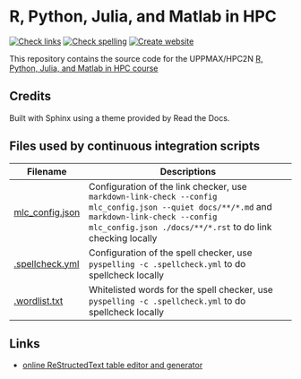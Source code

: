 # R, Python, Julia, and Matlab in HPC

[![Check links](https://github.com/UPPMAX/R-python-julia-matlab-HPC/actions/workflows/check_links.yaml/badge.svg?branch=main)](https://github.com/UPPMAX/R-python-julia-matlab-HPC/actions/workflows/check_links.yaml)
[![Check spelling](https://github.com/UPPMAX/R-python-julia-matlab-HPC/actions/workflows/check_spelling.yaml/badge.svg?branch=main)](https://github.com/UPPMAX/R-python-julia-matlab-HPC/actions/workflows/check_spelling.yaml)
[![Create website](https://github.com/UPPMAX/R-python-julia-matlab-HPC/actions/workflows/create_website.yaml/badge.svg?branch=main)](https://github.com/UPPMAX/R-python-julia-matlab-HPC/actions/workflows/create_website.yaml)

This repository contains the source code for the UPPMAX/HPC2N [R, Python, Julia, and Matlab in HPC course](https://uppmax.github.io/R-python-julia-matlab-HPC/)

## Credits

<!---The website is created using
[mkdocs-material](https://squidfunk.github.io/mkdocs-material). 
--->

Built with Sphinx using a theme provided by Read the Docs. 

## Files used by continuous integration scripts

Filename                           |Descriptions
-----------------------------------|------------------------------------------------------------------------------------------------------
[mlc_config.json](mlc_config.json) |Configuration of the link checker, use `markdown-link-check --config mlc_config.json --quiet docs/**/*.md` and `markdown-link-check --config mlc_config.json ./docs/**/*.rst` to do link checking locally
[.spellcheck.yml](.spellcheck.yml) |Configuration of the spell checker, use `pyspelling -c .spellcheck.yml` to do spellcheck locally
[.wordlist.txt](.wordlist.txt)     |Whitelisted words for the spell checker, use `pyspelling -c .spellcheck.yml` to do spellcheck locally

## Links

 * [online ReStructedText table editor and generator](https://tableconvert.com/restructuredtext-generator)
